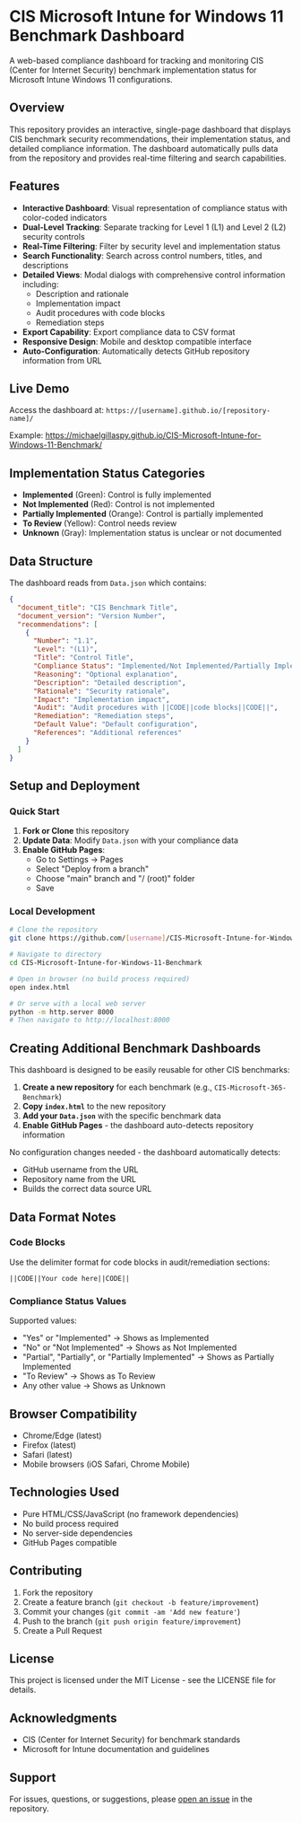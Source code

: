 # CIS Microsoft Intune for Windows 11 Benchmark Dashboard

A web-based compliance dashboard for tracking and monitoring CIS (Center for Internet Security) benchmark implementation status for Microsoft Intune Windows 11 configurations.

## Overview

This repository provides an interactive, single-page dashboard that displays CIS benchmark security recommendations, their implementation status, and detailed compliance information. The dashboard automatically pulls data from the repository and provides real-time filtering and search capabilities.

## Features

- **Interactive Dashboard**: Visual representation of compliance status with color-coded indicators
- **Dual-Level Tracking**: Separate tracking for Level 1 (L1) and Level 2 (L2) security controls
- **Real-Time Filtering**: Filter by security level and implementation status
- **Search Functionality**: Search across control numbers, titles, and descriptions
- **Detailed Views**: Modal dialogs with comprehensive control information including:
  - Description and rationale
  - Implementation impact
  - Audit procedures with code blocks
  - Remediation steps
- **Export Capability**: Export compliance data to CSV format
- **Responsive Design**: Mobile and desktop compatible interface
- **Auto-Configuration**: Automatically detects GitHub repository information from URL

## Live Demo

Access the dashboard at: `https://[username].github.io/[repository-name]/`

Example: https://michaelgillaspy.github.io/CIS-Microsoft-Intune-for-Windows-11-Benchmark/

## Implementation Status Categories

- **Implemented** (Green): Control is fully implemented
- **Not Implemented** (Red): Control is not implemented  
- **Partially Implemented** (Orange): Control is partially implemented
- **To Review** (Yellow): Control needs review
- **Unknown** (Gray): Implementation status is unclear or not documented

## Data Structure

The dashboard reads from `Data.json` which contains:

```json
{
  "document_title": "CIS Benchmark Title",
  "document_version": "Version Number",
  "recommendations": [
    {
      "Number": "1.1",
      "Level": "(L1)",
      "Title": "Control Title",
      "Compliance Status": "Implemented/Not Implemented/Partially Implemented/To Review",
      "Reasoning": "Optional explanation",
      "Description": "Detailed description",
      "Rationale": "Security rationale", 
      "Impact": "Implementation impact",
      "Audit": "Audit procedures with ||CODE||code blocks||CODE||",
      "Remediation": "Remediation steps",
      "Default Value": "Default configuration",
      "References": "Additional references"
    }
  ]
}
```

## Setup and Deployment

### Quick Start

1. **Fork or Clone** this repository
2. **Update Data**: Modify `Data.json` with your compliance data
3. **Enable GitHub Pages**: 
   - Go to Settings → Pages
   - Select "Deploy from a branch"
   - Choose "main" branch and "/ (root)" folder
   - Save

### Local Development

```bash
# Clone the repository
git clone https://github.com/[username]/CIS-Microsoft-Intune-for-Windows-11-Benchmark.git

# Navigate to directory
cd CIS-Microsoft-Intune-for-Windows-11-Benchmark

# Open in browser (no build process required)
open index.html

# Or serve with a local web server
python -m http.server 8000
# Then navigate to http://localhost:8000
```

## Creating Additional Benchmark Dashboards

This dashboard is designed to be easily reusable for other CIS benchmarks:

1. **Create a new repository** for each benchmark (e.g., `CIS-Microsoft-365-Benchmark`)
2. **Copy `index.html`** to the new repository
3. **Add your `Data.json`** with the specific benchmark data
4. **Enable GitHub Pages** - the dashboard auto-detects repository information

No configuration changes needed - the dashboard automatically detects:
- GitHub username from the URL
- Repository name from the URL
- Builds the correct data source URL

## Data Format Notes

### Code Blocks
Use the delimiter format for code blocks in audit/remediation sections:
```
||CODE||Your code here||CODE||
```

### Compliance Status Values
Supported values:
- "Yes" or "Implemented" → Shows as Implemented
- "No" or "Not Implemented" → Shows as Not Implemented
- "Partial", "Partially", or "Partially Implemented" → Shows as Partially Implemented
- "To Review" → Shows as To Review
- Any other value → Shows as Unknown

## Browser Compatibility

- Chrome/Edge (latest)
- Firefox (latest)
- Safari (latest)
- Mobile browsers (iOS Safari, Chrome Mobile)

## Technologies Used

- Pure HTML/CSS/JavaScript (no framework dependencies)
- No build process required
- No server-side dependencies
- GitHub Pages compatible

## Contributing

1. Fork the repository
2. Create a feature branch (`git checkout -b feature/improvement`)
3. Commit your changes (`git commit -am 'Add new feature'`)
4. Push to the branch (`git push origin feature/improvement`)
5. Create a Pull Request

## License

This project is licensed under the MIT License - see the LICENSE file for details.

## Acknowledgments

- CIS (Center for Internet Security) for benchmark standards
- Microsoft for Intune documentation and guidelines

## Support

For issues, questions, or suggestions, please [open an issue](https://github.com/michaelgillaspy/CIS-Microsoft-Intune-for-Windows-11-Benchmark/issues) in the repository.